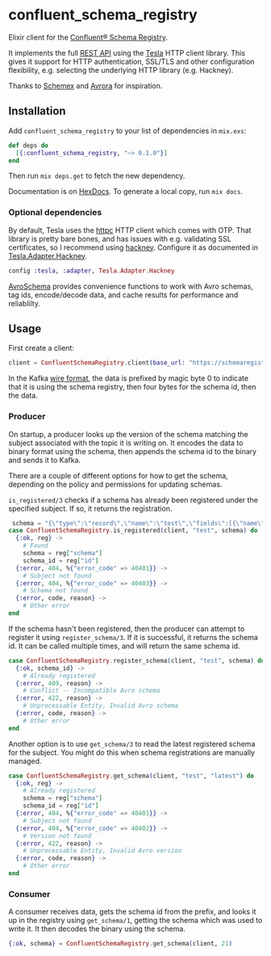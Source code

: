 # confluent_schema_registry

Elixir client for the [Confluent® Schema Registry](https://www.confluent.io/confluent-schema-registry).

It implements the full [REST API](https://docs.confluent.io/current/schema-registry/develop/api.html) using
the [Tesla](https://github.com/teamon/tesla) HTTP client library. This gives it support for
HTTP authentication, SSL/TLS and other configuration flexibility, e.g.
selecting the underlying HTTP library (e.g. Hackney).

Thanks to [Schemex](https://hex.pm/packages/schemex) and [Avrora](https://github.com/Strech/avrora)
for inspiration.

## Installation

Add `confluent_schema_registry` to your list of dependencies in `mix.exs`:

```elixir
def deps do
  [{:confluent_schema_registry, "~> 0.1.0"}]
end
```

Then run `mix deps.get` to fetch the new dependency.

Documentation is on [HexDocs](https://hexdocs.pm/confluent_schema_registry).
To generate a local copy, run `mix docs`.

### Optional dependencies

By default, Tesla uses the [httpc](http://erlang.org/doc/man/httpc.html) HTTP client
which comes with OTP. That library is pretty bare bones, and has issues with
e.g. validating SSL certificates, so I recommend using [hackney](https://hex.pm/packages/hackney).
Configure it as documented in [Tesla.Adapter.Hackney](https://hexdocs.pm/tesla/Tesla.Adapter.Hackney.html).

```elixir
config :tesla, :adapter, Tesla.Adapter.Hackney
```

[AvroSchema](https://github.com/cogini/avro_schema) provides convenience functions
to work  with Avro schemas, tag ids, encode/decode data, and cache results for performance
and reliablilty.

## Usage

First create a client:

```elixir
client = ConfluentSchemaRegistry.client(base_url: "https://schemaregistry.example.com:8081/")
```

In the Kafka [wire format](https://docs.confluent.io/current/schema-registry/serializer-formatter.html#wire-format),
the data is prefixed by magic byte 0 to indicate that it is using the schema
registry, then four bytes for the schema id, then the data.

### Producer

On startup, a producer looks up the version of the schema matching the
subject associated with the topic it is writing on. It encodes the data to
binary format using the schema, then appends the schema id to the binary and
sends it to Kafka.

There are a couple of different options for how to get the schema, depending
on the policy and permissions for updating schemas.

`is_registered/3` checks if a schema has already been registered under the
specified subject. If so, it returns the registration.

```elixir
 schema = "{\"type\":\"record\",\"name\":\"test\",\"fields\":[{\"name\":\"field1\",\"type\":\"string\"},{\"name\":\"field2\",\"type\":\"int\"}]}"
case ConfluentSchemaRegistry.is_registered(client, "test", schema) do
  {:ok, reg} ->
    # Found
    schema = reg["schema"]
    schema_id = reg["id"]
  {:error, 404, %{"error_code" => 40401}} ->
    # Subject not found
  {:error, 404, %{"error_code" => 40403}} ->
    # Schema not found
  {:error, code, reason} ->
    # Other error
end
```

If the schema hasn't been registered, then the producer can attempt to
register it using `register_schema/3`. If it is successful, it returns the
schema id. It can be called multiple times, and will return the same schema id.

```elixir
case ConfluentSchemaRegistry.register_schema(client, "test", schema) do
  {:ok, schema_id} ->
    # Already registered
  {:error, 409, reason} ->
    # Conflict -- Incompatible Avro schema
  {:error, 422, reason} ->
    # Unprocessable Entity, Invalid Avro schema
  {:error, code, reason} ->
    # Other error
end
```

Another option is to use `get_schema/3` to read the latest registered schema
for the subject. You might do this when schema registrations are manually managed.

```elixir
case ConfluentSchemaRegistry.get_schema(client, "test", "latest") do
  {:ok, reg} ->
    # Already registered
    schema = reg["schema"]
    schema_id = reg["id"]
  {:error, 404, %{"error_code" => 40401}} ->
    # Subject not found
  {:error, 404, %{"error_code" => 40402}} ->
    # Version not found
  {:error, 422, reason} ->
    # Unprocessable Entity, Invalid Avro version
  {:error, code, reason} ->
    # Other error
end
```

### Consumer

A consumer receives data, gets the schema id from the prefix, and looks it up
in the registry using `get_schema/1`, getting the schema which was used to write it.
It then decodes the binary using the schema.

```elixir
{:ok, schema} = ConfluentSchemaRegistry.get_schema(client, 21)
```
